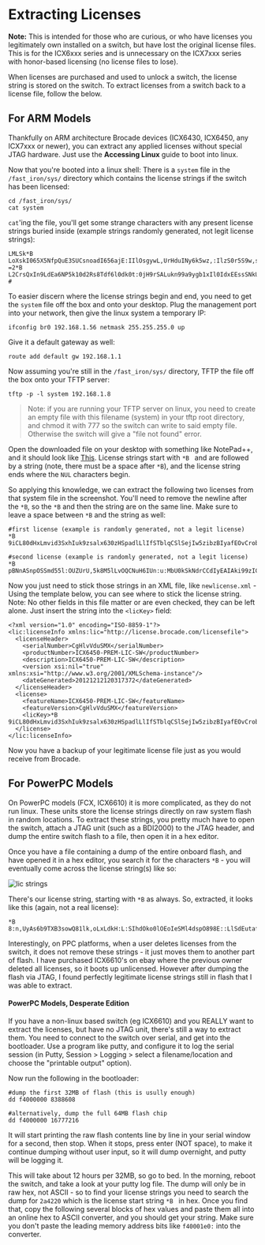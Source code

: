 # Extracting Licenses

**Note:** This is intended for those who are curious, or who have licenses you legitimately own installed on a switch, but have lost the original license files. This is for the ICX6xxx series and is unnecessary on the ICX7xxx series with honor-based licensing (no license files to lose).

When licenses are purchased and used to unlock a switch, the license string is stored on the switch. To extract licenses from a switch back to a license file, follow the below.

## For ARM Models
Thankfully on ARM architecture Brocade devices (ICX6430, ICX6450, any ICX7xxx or newer), you can extract any applied licenses without special JTAG hardware. Just use the **Accessing Linux** guide to boot into linux.

Now that you're booted into a linux shell:  There is a `system` file in the `/fast_iron/sys/` directory which contains the license strings if the switch has been licensed:
```
cd /fast_iron/sys/
cat system
```
`cat`'ing the file, you'll get some strange characters with any present license strings buried inside (example strings randomly generated, not legit license strings):

```
LMLSk*B LoXskI065X5NfpQuE3SUCsnoadI656ajE:IIlOsgywL,UrHduINy6k5wz,:IlzS0r5S9w,sg69l0I848tL5m5SLUdf9dmIzkCtIIu5sRrL032UUNSsX6bfI6fXdkbeSE68uV?=2*B L2CrsQxIn9LdEa6NP5k10d2Rs8Tdf6l0dk0t:0jH9rSALukn99a9ygb1xIl0IdxEEssSNkUOvOPl0rosRxAtLLStLv0k22kv0lkkAXrrpM5rA0SuA6urzEIIdIaqMU20Me:p#%%%%?/ #
```
To easier discern where the license strings begin and end, you need to get the `system` file off the box and onto your desktop. Plug the management port into your network, then give the linux system a temporary IP:
```
ifconfig br0 192.168.1.56 netmask 255.255.255.0 up
```
Give it a default gateway as well:
```
route add default gw 192.168.1.1
```
Now assuming you're still in the `/fast_iron/sys/` directory, TFTP the file off the box onto your TFTP server:
```
tftp -p -l system 192.168.1.8
```
>Note: if you are running your TFTP server on linux, you need to create an empty file with this filename (system) in your tftp root directory, and chmod it with 777 so the switch can write to said empty file. Otherwise the switch will give a "file not found" error.

Open the downloaded file on your desktop with something like NotePad++, and it should look like [This](store/system.png). License strings start with `*B ` and are followed by a string (note, there must be a space after `*B`), and the license string ends where the `NUL` characters begin.

So applying this knowledge, we can extract the following two licenses from that system file in the screenshot. You'll need to remove the newline after the `*B`, so the `*B` and then the string are on the same line. Make sure to leave a space between `*B` and the string as well:

```
#first license (example is randomly generated, not a legit license)
*B 9iCL80dHxLmvid3SxhIuk9zsalx630zHSpadlLlIfSTblqCSlSejIw5zibzBIyafEOvCrobl:OL8lwN4Rzd9zQCNIhsd,ASV0Bzgks5rlLMCwk,kA:mkdOCzZvVENVUluHX2

#second license (example is randomly generated, not a legit license)
*B pBNnASnpOSSmd55l:OUZUrU,5k8M5lLvOQCNuH6IUn:u:MbU0kSkNdrCCdIyEAIAki99zICC8dvA9LtnnLbwrAAy1OohuhnCkLb0dUHEv4xCInr:y8OBwLLso:,df3ORy5bd
```

Now you just need to stick those strings in an XML file, like `newlicense.xml` - Using the template below, you can see where to stick the license string. Note: No other fields in this file matter or are even checked, they can be left alone. Just insert the string into the `<licKey>` field:

```
<?xml version="1.0" encoding="ISO-8859-1"?>
<lic:licenseInfo xmlns:lic="http://license.brocade.com/licensefile">
  <licenseHeader>
    <serialNumber>CgHlvVduSMX</serialNumber>
    <productNumber>ICX6450-PREM-LIC-SW</productNumber>
    <description>ICX6450-PREM-LIC-SW</description>
    <version xsi:nil="true" xmlns:xsi="http://www.w3.org/2001/XMLSchema-instance"/>
    <dateGenerated>20121212120317372</dateGenerated>
  </licenseHeader>
  <license>
    <featureName>ICX6450-PREM-LIC-SW</featureName>
    <featureVersion>CgHlvVduSMX</featureVersion>
    <licKey>*B 9iCL80dHxLmvid3SxhIuk9zsalx630zHSpadlLlIfSTblqCSlSejIw5zibzBIyafEOvCrobl:OL8lwN4Rzd9zQCNIhsd,ASV0Bzgks5rlLMCwk,kA:mkdOCzZvVENVUluHX2</licKey>
  </license>
</lic:licenseInfo>
```

Now you have a backup of your legitimate license file just as you would receive from Brocade.

## For PowerPC Models

On PowerPC models (FCX, ICX6610) it is more complicated, as they do not run linux. These units store the license strings directly on raw system flash in random locations. To extract these strings, you pretty much have to open the switch, attach a JTAG unit (such as a BDI2000) to the JTAG header, and dump the entire switch flash to a file, then open it in a hex editor.

Once you have a file containing a dump of the entire onboard flash, and have opened it in a hex editor, you search it for the characters `*B` - you will eventually come across the license string(s) like so:

![lic strings](store/ppclic.png)

There's our license string, starting with `*B` as always. So, extracted, it looks like this (again, not a real license):
```
*B 8:n,UyAs6b9TXB3sowQ81lk,oLxLdkH:L:SIhdOko0lOEoIeSMl4dspO898E::LlSdEutafAA,bvuzxlr2so2Uks92ObyrkMyI5:rAd25Edr29ICgkqd3a,iv:bukvbO:,eO
```
Interestingly, on PPC platforms, when a user deletes licenses from the switch, it does not remove these strings - it just moves them to another part of flash. I have purchased ICX6610's on ebay where the previous owner deleted all licenses, so it boots up unlicensed. However after dumping the flash via JTAG, I found perfectly legitimate license strings still in flash that I was able to extract.

#### PowerPC Models, Desperate Edition
If you have a non-linux based switch (eg ICX6610) and you REALLY want to extract the licenses, but have no JTAG unit, there's still a way to extract them. You need to connect to the switch over serial, and get into the bootloader. Use a program like putty, and configure it to log the serial session (in Putty, Session > Logging > select a filename/location and choose the "printable output" option).

Now run the following in the bootloader:
```
#dump the first 32MB of flash (this is usully enough)
dd f4000000 8388608

#alternatively, dump the full 64MB flash chip
dd f4000000 16777216
```
It will start printing the raw flash contents line by line in your serial window for a second, then stop. When it stops, press enter (NOT space), to make it continue dumping without user input, so it will dump overnight, and putty will be logging it.

This will take about 12 hours per 32MB, so go to bed. In the morning, reboot the switch, and take a look at your putty log file. The dump will only be in raw hex, not ASCII - so to find your license strings you need to search the dump for `2a4220` which is the license start string `*B ` in hex. Once you find that, copy the following several blocks of hex values and paste them all into an online hex to ASCII converter, and you should get your string. Make sure you don't paste the leading memory address bits like `f40001e0:` into the converter.